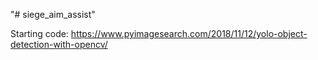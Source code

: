 "# siege_aim_assist" 

Starting code: https://www.pyimagesearch.com/2018/11/12/yolo-object-detection-with-opencv/
